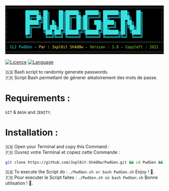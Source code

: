 <p align="center">
    <a href="https://github.com/3xpl0it-Sh4d0w/PwdGen"><img src="PwdGen.png"></a>
</p>

[![Licence](https://img.shields.io/badge/Licence-GPL%20V3-blue)](https://www.gnu.org/licenses/quick-guide-gplv3.fr.html)
[![Language](https://img.shields.io/badge/Language-Shell%20Bash-blue?logo=gnubash)](https://fr.wikipedia.org/wiki/Bourne-Again_shell")

🇬🇧 Bash script to randomly generate passwords.<br>
🇫🇷 Script Bash permettant de génerer aléatoirement des mots de passe.
# Requirements :
`GIT` & `BASH` and `ZENITY`.
# Installation :
🇬🇧 Open your Terminal and copy this Command :<br>
🇫🇷 Ouvrez votre Terminal et copiez cette Commande :<br>
```bash
git clone https://github.com/3xpl0it-Sh4d0w/PwdGen.git && cd PwdGen && chmod +x PwdGen.sh
```
🇬🇧 To execute the Script do : `./PwdGen.sh or bash PwdGen.sh` Enjoy ! 🙂.<br>
🇫🇷 Pour executer le Script faites : `./PwdGen.sh où bash PwdGen.sh` Bonne utilisation ! 🙂.
